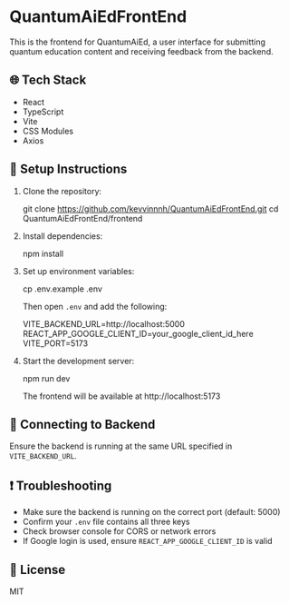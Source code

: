 # QuantumAiEdFrontEnd

This is the frontend for QuantumAiEd, a user interface for submitting quantum education content and receiving feedback from the backend.

## 🌐 Tech Stack

- React
- TypeScript
- Vite
- CSS Modules
- Axios

## 🚀 Setup Instructions

1. Clone the repository:

   git clone https://github.com/kevvinnnh/QuantumAiEdFrontEnd.git
   cd QuantumAiEdFrontEnd/frontend

2. Install dependencies:

   npm install

3. Set up environment variables:

   cp .env.example .env

   Then open `.env` and add the following:

   VITE_BACKEND_URL=http://localhost:5000  
   REACT_APP_GOOGLE_CLIENT_ID=your_google_client_id_here  
   VITE_PORT=5173

4. Start the development server:

   npm run dev

   The frontend will be available at http://localhost:5173

## 🔗 Connecting to Backend

Ensure the backend is running at the same URL specified in `VITE_BACKEND_URL`.

## ❗ Troubleshooting

- Make sure the backend is running on the correct port (default: 5000)
- Confirm your `.env` file contains all three keys
- Check browser console for CORS or network errors
- If Google login is used, ensure `REACT_APP_GOOGLE_CLIENT_ID` is valid

## 📄 License

MIT
